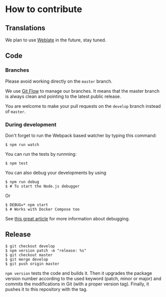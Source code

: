 # How to contribute


## Translations

We plan to use [Weblate](https://hosted.weblate.org) in the future, stay tuned.


## Code

### Branches

Please avoid working directly on the `master` branch.

We use [Git Flow](https://github.com/nvie/gitflow) to manage our branches. It means that the master branch is always clean and pointing to the latest public release.

You are welcome to make your pull requests on the `develop` branch instead of `master`.


### During development

Don't forget to run the Webpack based watcher by typing this command:

```
$ npm run watch
```

You can run the tests by runnning:

```
$ npm test
```

You can also debug your developments by using

```
$ npm run debug
$ # To start the Node.js debugger
```

Or

```
$ DEBUG=* npm start
$ # Works with Docker Compose too
```

See [this great article](https://blog.risingstack.com/node-hero-node-js-debugging-tutorial) for more information about debugging.



## Release

```
$ git checkout develop
$ npm version patch -m "release: %s"
$ git checkout master
$ git merge develop
$ git push origin master
```

`npm version` tests the code and builds it. Then it upgrades the package version number according to the used keyword (patch, minor or major) and commits the modifications in Git (with a proper version tag). Finally, it pushes it to this repository with the tag.

